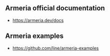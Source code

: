 
## Armeria official documentation
- https://armeria.dev/docs



## Armeria examples
- https://github.com/line/armeria-examples